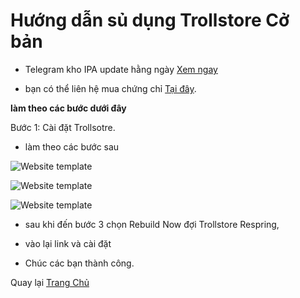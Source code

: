 # Hướng dẫn sủ dụng Trollstore Cở bản 

- Telegram kho IPA update hằng ngày [Xem ngay](https://t.me/ioshackkingchannel)

- bạn có thể liên hệ mua chứng chỉ [Tại đây](https://t.me/lazylor).


**làm theo các bước dưới đây**
 
Bước 1: Cài đặt Trollsotre.

- làm theo các bước sau

![Website template](https://lazyvn.github.io/img/hdtroll1.jpg)

![Website template](https://lazyvn.github.io/img/hdtroll2.jpg)

![Website template](https://lazyvn.github.io/img/hdtroll3.jpg) 

- sau khi đến bước 3 chọn Rebuild Now đợi Trollstore Respring,
- vào lại link và cài đặt 

- Chúc các bạn thành công. 

Quay lại [Trang Chủ](https://lazyvn.com)
